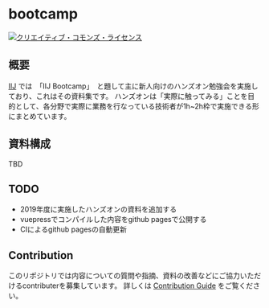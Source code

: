 # bootcamp
<a rel="license" href="http://creativecommons.org/licenses/by-sa/4.0/"><img alt="クリエイティブ・コモンズ・ライセンス" style="border-width:0" src="https://i.creativecommons.org/l/by-sa/4.0/88x31.png" /></a>

## 概要

[IIJ](https://www.iij.ad.jp/) では　「IIJ Bootcamp」　と題して主に新人向けのハンズオン勉強会を実施しており、これはその資料集です。
ハンズオンは「実際に触ってみる」ことを目的として、各分野で実際に業務を行なっている技術者が1h~2h枠で実施できる形にまとめています。

## 資料構成

TBD

## TODO

- 2019年度に実施したハンズオンの資料を追加する
- vuepressでコンパイルした内容をgithub pagesで公開する
- CIによるgithub pagesの自動更新

## Contribution

このリポジトリでは内容についての質問や指摘、資料の改善などにご協力いただけるcontributerを募集しています。
詳しくは [Contribution Guide](CONTRIBUTING.md) をご覧ください。

